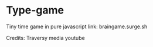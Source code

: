 # Type-game
Tiny time game in pure javascript  link: braingame.surge.sh



Credits: Traversy media youtube
